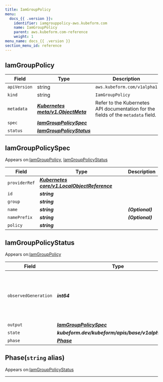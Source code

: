 ```yaml
---
title: IamGroupPolicy
menu:
  docs_{{ .version }}:
    identifier: iamgrouppolicy-aws.kubeform.com
    name: IamGroupPolicy
    parent: aws.kubeform.com-reference
    weight: 1
menu_name: docs_{{ .version }}
section_menu_id: reference
---
```


## IamGroupPolicy
| Field | Type | Description |
| ------ | ----- | ----------- |
| `apiVersion` | string | `aws.kubeform.com/v1alpha1` |
|    `kind` | string | `IamGroupPolicy` |
| `metadata` | ***[Kubernetes meta/v1.ObjectMeta](https://v1-18.docs.kubernetes.io/docs/reference/generated/kubernetes-api/v1.18/#objectmeta-v1-meta)***|Refer to the Kubernetes API documentation for the fields of the `metadata` field.|
| `spec` | ***[IamGroupPolicySpec](#iamgrouppolicyspec)***||
| `status` | ***[IamGroupPolicyStatus](#iamgrouppolicystatus)***||
## IamGroupPolicySpec

Appears on:[IamGroupPolicy](#iamgrouppolicy), [IamGroupPolicyStatus](#iamgrouppolicystatus)

| Field | Type | Description |
| ------ | ----- | ----------- |
| `providerRef` | ***[Kubernetes core/v1.LocalObjectReference](https://v1-18.docs.kubernetes.io/docs/reference/generated/kubernetes-api/v1.18/#localobjectreference-v1-core)***||
| `id` | ***string***||
| `group` | ***string***||
| `name` | ***string***| ***(Optional)*** |
| `namePrefix` | ***string***| ***(Optional)*** |
| `policy` | ***string***||
## IamGroupPolicyStatus

Appears on:[IamGroupPolicy](#iamgrouppolicy)

| Field | Type | Description |
| ------ | ----- | ----------- |
| `observedGeneration` | ***int64***| ***(Optional)*** Resource generation, which is updated on mutation by the API Server.|
| `output` | ***[IamGroupPolicySpec](#iamgrouppolicyspec)***| ***(Optional)*** |
| `state` | ***kubeform.dev/kubeform/apis/base/v1alpha1.State***| ***(Optional)*** |
| `phase` | ***[Phase](#phase)***| ***(Optional)*** |
## Phase(`string` alias)

Appears on:[IamGroupPolicyStatus](#iamgrouppolicystatus)

---

